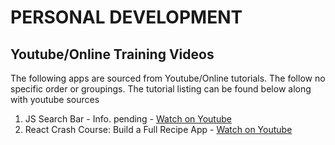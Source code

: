 # PERSONAL DEVELOPMENT
## Youtube/Online Training Videos

The following apps are sourced from Youtube/Online tutorials. The follow no specific order or groupings. The tutorial listing can be found below along with youtube sources  

1. JS Search Bar - Info. pending - [Watch on Youtube](https://youtu.be/TlP5WIxVirU)  
2. React Crash Course: Build a Full Recipe App - [Watch on Youtube](https://youtu.be/xc4uOzlndAk)
